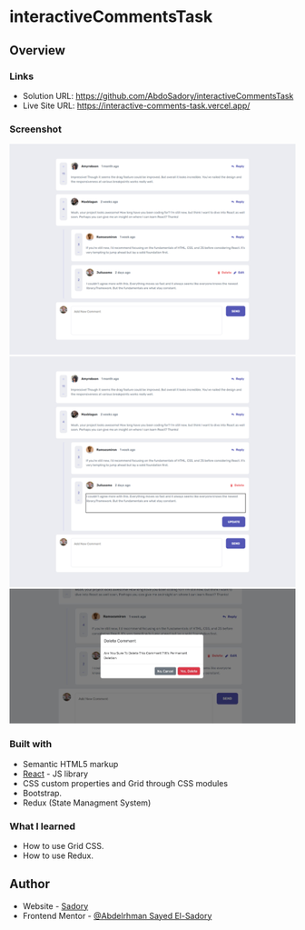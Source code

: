 # interactiveCommentsTask

## Overview

### Links

- Solution URL: https://github.com/AbdoSadory/interactiveCommentsTask
- Live Site URL: https://interactive-comments-task.vercel.app/

### Screenshot

 <img alt="website Screenshot" src="./1.jpg"  />
 <img alt="website Screenshot" src="./2.jpg"  />
 <img alt="website Screenshot" src="./3.JPG"  />

### Built with

- Semantic HTML5 markup
- [React](https://reactjs.org/) - JS library
- CSS custom properties and Grid through CSS modules
- Bootstrap.
- Redux (State Managment System)

### What I learned

- How to use Grid CSS.
- How to use Redux.

## Author

- Website - [Sadory](https://github.com/AbdoSadory)
- Frontend Mentor - [@Abdelrhman Sayed El-Sadory](https://www.frontendmentor.io/profile/AbdoSadory)

